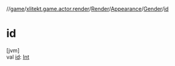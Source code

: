 //[game](../../../../../index.md)/[xlitekt.game.actor.render](../../../index.md)/[Render](../../index.md)/[Appearance](../index.md)/[Gender](index.md)/[id](id.md)

# id

[jvm]\
val [id](id.md): [Int](https://kotlinlang.org/api/latest/jvm/stdlib/kotlin/-int/index.html)

